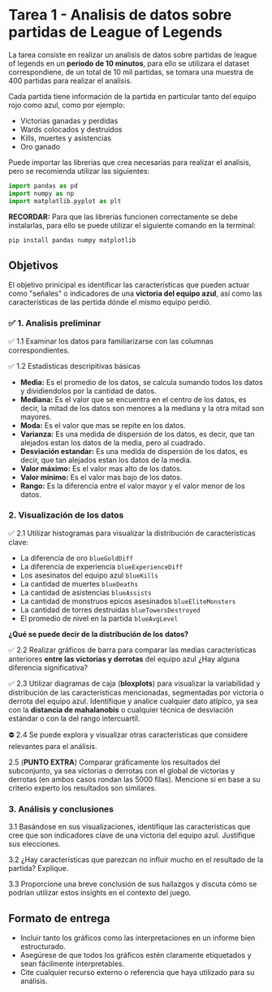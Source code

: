 # Tarea 1 - Analisis de datos sobre partidas de League of Legends

La tarea consiste en realizar un analisis de datos sobre partidas de league of legends en un **periodo de 10 minutos**, para ello se utilizara el dataset correspondiene, de un total de 10 mil partidas, se tomara una muestra de 400 partidas para realizar el analisis.

Cada partida tiene información de la partida en particular tanto del equipo rojo como azul, como por ejemplo:

- Victorias ganadas y perdidas
- Wards colocados y destruidos
- Kills, muertes y asistencias
- Oro ganado

Puede importar las librerias que crea necesarias para realizar el analisis, pero se recomienda utilizar las siguientes:

```python
import pandas as pd
import numpy as np
import matplotlib.pyplot as plt
```

**RECORDAR:** Para que las librerias funcionen correctamente se debe instalarlas, para ello se puede utilizar el siguiente comando en la terminal:

```bash
pip install pandas numpy matplotlib
```

## Objetivos

El objetivo prinicipal es identificar las características que pueden actuar como "señales" o indicadores de una **victoria del equipo azul**, así como las características de las pertida dónde el mismo equipo perdió.

### ✅ 1. Analisis preliminar

✅ 1.1 Examinar los datos para familiarizarse con las columnas correspondientes.

✅ 1.2 Estadisticas descripitivas básicas

- **Media:** Es el promedio de los datos, se calcula sumando todos los datos y dividiendolos por la cantidad de datos.
- **Mediana:** Es el valor que se encuentra en el centro de los datos, es decir, la mitad de los datos son menores a la mediana y la otra mitad son mayores.
- **Moda:** Es el valor que mas se repite en los datos.
- **Varianza:** Es una medida de dispersión de los datos, es decir, que tan alejados estan los datos de la media, pero al cuadrado.
- **Desviación estandar:** Es una medida de dispersión de los datos, es decir, que tan alejados estan los datos de la media.
- **Valor máximo:** Es el valor mas alto de los datos.
- **Valor mínimo:** Es el valor mas bajo de los datos.
- **Rango:** Es la diferencia entre el valor mayor y el valor menor de los datos.

### 2. Visualización de los datos

✅ 2.1 Utilizar histogramas para visualizar la distribución de características clave:

- La diferencia de oro `blueGoldDiff`
- La diferencia de experiencia `blueExperienceDiff`
- Los asesinatos del equipo azul `blueKills`
- La cantidad de muertes `blueDeaths`
- La cantidad de asistencias `blueAssists`
- La cantidad de monstruos epicos asesinados `blueEliteMonsters`
- La cantidad de torres destruidas `blueTowersDestroyed`
- El promedio de nivel en la partida `blueAvgLevel`

**¿Qué se puede decir de la distribución de los datos?**

✅ 2.2 Realizar gráficos de barra para comparar las medias características anteriores **entre las victorias y derrotas** del equipo azul ¿Hay alguna diferencia significativa?

✅ 2.3 Utilizar diagramas de caja (**bloxplots**) para visualizar la variabilidad y distribución de las características mencionadas, segmentadas por victoria o derrota del equipo azul. Identifique y analice cualquier dato atípico, ya sea con la **distancia de mahalanobis** o cualquier técnica de desviación estándar o con la del rango intercuartil.

⛔ 2.4 Se puede explora y visualizar otras características que considere relevantes para el análisis.

2.5 (**PUNTO EXTRA**) Comparar gráficamente los resultados del subconjunto, ya sea victorias o derrotas con el global de victorias y derrotas (en ambos casos rondan las 5000 filas). Mencione si en base a su criterio experto los resultados son similares.

### 3. Análisis y conclusiones

3.1 Basándose en sus visualizaciones, identifique las características que cree que son indicadores clave de una victoria del equipo azul. Justifique sus elecciones.

3.2 ¿Hay características que parezcan no influir mucho en el resultado de la partida? Explique.

3.3 Proporcione una breve conclusión de sus hallazgos y discuta cómo se podrían utilizar estos insights en el contexto del juego.

## Formato de entrega

- Incluir tanto los gráficos como las interpretaciones en un informe bien estructurado.
- Asegúrese de que todos los gráficos estén claramente etiquetados y sean fácilmente interpretables.
- Cite cualquier recurso externo o referencia que haya utilizado para su análisis.
